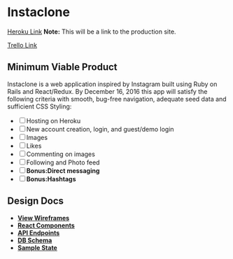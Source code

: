 <h1>Instaclone</h1>

<p><a href="https://www.heroku.com/">Heroku Link</a>
  <strong>Note:</strong>
  This will be a link to the production site.
</p>

<p><a href="https://www.instagram.com/">Trello Link</a></p>

<h2>Minimum Viable Product</h2>
<p>
  Instaclone is a web application inspired by Instagram built using Ruby on Rails
  and React/Redux. By December 16, 2016 this app will satisfy the following criteria
  with smooth, bug-free navigation, adequate seed data and sufficient CSS Styling:
</p>

<ul>
  <li><input type="checkbox">Hosting on Heroku</li>
  <li><input type="checkbox">New account creation, login, and guest/demo login</li>
  <li><input type="checkbox">Images</li>
  <li><input type="checkbox">Likes</li>
  <li><input type="checkbox">Commenting on images</li>
  <li><input type="checkbox">Following and Photo feed</li>
  <li><input type="checkbox"><strong>Bonus:</string>Direct messaging</li>
  <li><input type="checkbox"><strong>Bonus:</string>Hashtags</li>
</ul>

<h2>Design Docs</h2>

<ul>
  <li><a href="https://github.com/ptascio/Instaclone/tree/master/docs/wireframes">
    View Wireframes</a></li>
  <li>
    <a href="https://github.com/ptascio/Instaclone/blob/master/docs/component-hierarchy.md">
    React Components</a>
  </li>
  <li><a href="">API Endpoints</a></li>
  <li><a href="">DB Schema</a></li>
  <li><a href="">Sample State</a></li>
</ul>
